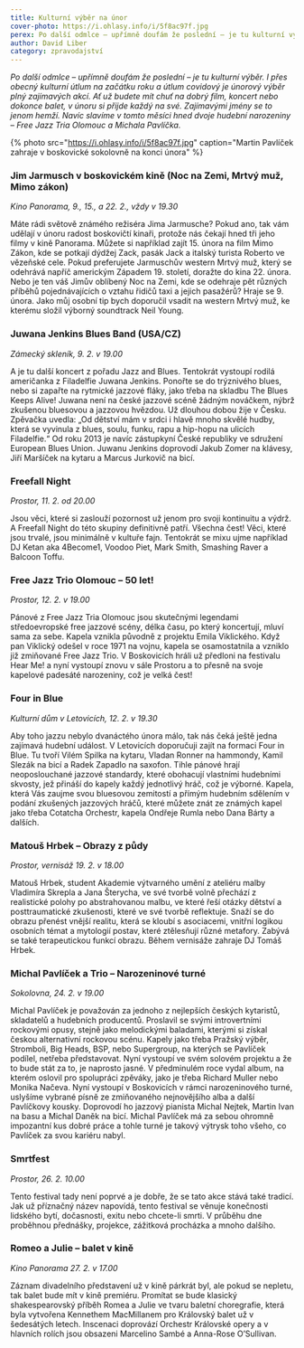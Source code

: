 ```yaml
---
title: Kulturní výběr na únor
cover-photo: https://i.ohlasy.info/i/5f8ac97f.jpg
perex: Po další odmlce – upřímně doufám že poslední – je tu kulturní výběr. I přes obecný kulturní útlum na začátku roku a útlum covidový je únorový výběr plný zajímavých akcí. Ať už budete mít chuť na dobrý film, koncert nebo dokonce balet, v únoru si přijde každý na své.
author: David Liber
category: zpravodajství
---
```


*Po další odmlce – upřímně doufám že poslední – je tu kulturní výběr. I přes obecný kulturní útlum na začátku roku a útlum covidový je únorový výběr plný zajímavých akcí. Ať už budete mít chuť na dobrý film, koncert nebo dokonce balet, v únoru si přijde každý na své. Zajímavými jmény se to jenom hemží. Navíc slavíme v tomto měsíci hned dvoje hudební narozeniny – Free Jazz Tria Olomouc a Michala Pavlíčka.*

{% photo src="https://i.ohlasy.info/i/5f8ac97f.jpg" caption="Martin Pavlíček zahraje v boskovické sokolovně na konci února" %}

### Jim Jarmusch v boskovickém kině (Noc na Zemi, Mrtvý muž, Mimo zákon)

*Kino Panorama, 9., 15., a 22. 2., vždy v 19.30*

Máte rádi světově známého režiséra Jima Jarmusche? Pokud ano, tak vám udělají v únoru radost boskovičtí kinaři, protože nás čekají hned tři jeho filmy v kině Panorama. Můžete si například zajít 15. února na film Mimo Zákon, kde se potkají dýdžej Zack, pasák Jack a italský turista Roberto ve vězeňské cele. Pokud preferujete Jarmuschův western Mrtvý muž, který se odehrává napříč americkým Západem 19. století, doražte do kina 22. února. Nebo je ten váš Jimův oblíbený Noc na Zemi, kde se odehraje pět různých příběhů pojednávajících o vztahu řidičů taxi a jejich pasažérů? Hraje se 9. února. Jako můj osobní tip bych doporučil vsadit na western Mrtvý muž, ke kterému složil výborný soundtrack Neil Young.

### Juwana Jenkins Blues Band (USA/CZ)

*Zámecký skleník, 9. 2. v 19.00*

A je tu další koncert z pořadu Jazz and Blues. Tentokrát vystoupí rodilá američanka z Filadelfie Juwana Jenkins. Ponořte se do trýznivého blues, nebo si zapařte na rytmické jazzové fláky, jako třeba na skladbu The Blues Keeps Alive! Juwana není na české jazzové scéně žádným nováčkem, nýbrž zkušenou bluesovou a jazzovou hvězdou. Už dlouhou dobou žije v Česku. Zpěvačka uvedla: „Od dětství mám v srdci i hlavě mnoho skvělé hudby, která se vyvinula z blues, soulu, funku, rapu a hip-hopu na ulicích Filadelfie.“ Od roku 2013 je navíc zástupkyní České republiky ve sdružení European Blues Union. Juwanu Jenkins doprovodí Jakub Zomer na klávesy, Jiří Maršíček na kytaru a Marcus Jurkovič na bicí. 

### Freefall Night

*Prostor, 11. 2. od 20.00*

Jsou věci, které si zaslouží pozornost už jenom pro svoji kontinuitu a výdrž. A Freefall Night do této skupiny definitivně patří. Všechna čest! Věci, které jsou trvalé, jsou minimálně v kultuře fajn. Tentokrát se mixu ujme například DJ Ketan aka 4Become1, Voodoo Piet, Mark Smith, Smashing Raver a Balcoon Toffu. 

### Free Jazz Trio Olomouc – 50 let!

*Prostor, 12\. 2. v 19.00*

Pánové z Free Jazz Tria Olomouc jsou skutečnými legendami středoevropské free jazzové scény, délka času, po který koncertují, mluví sama za sebe. Kapela vznikla původně z projektu Emila Viklického. Když pan Viklický odešel v roce 1971 na vojnu, kapela se osamostatnila a vzniklo již zmiňované Free Jazz Trio. V Boskovicích hráli už předloni na festivalu Hear Me! a nyní vystoupí znovu v sále Prostoru a to přesně na svoje kapelové padesáté narozeniny, což je velká čest!

### Four in Blue

*Kulturní dům v Letovicích, 12. 2. v 19.30*

Aby toho jazzu nebylo dvanáctého února málo, tak nás čeká ještě jedna zajímavá hudební událost. V Letovicích doporučuji zajít na formaci Four in Blue. Tu tvoří Vilém Spilka na kytaru, Vladan Ronner na hammondy, Kamil Slezák na bicí a Radek Zapadlo na saxofon. Tihle pánové hrají neoposlouchané jazzové standardy, které obohacují vlastními hudebními skvosty, jež přináší do kapely každý jednotlivý hráč, což je výborné. Kapela, která Vás zaujme svou bluesovou zemitostí a přímým hudebním sdělením v podání zkušených jazzových hráčů, které můžete znát ze známých kapel jako třeba Cotatcha Orchestr, kapela Ondřeje Rumla nebo Dana Bárty a dalších. 

### Matouš Hrbek – Obrazy z půdy

*Prostor, vernisáž 19. 2. v 18.00*

Matouš Hrbek, student Akademie výtvarného umění z ateliéru malby Vladimíra Skrepla a Jana Šterycha, ve své tvorbě volně přechází z realistické polohy po abstrahovanou malbu, ve které řeší otázky dětství a posttraumatické zkušenosti, které ve své tvorbě reflektuje. Snaží se do obrazu přenést vnější realitu, která se kloubí s asociacemi, vnitřní logikou osobních témat a mytologií postav, které ztělesňují různé metafory. Zabývá se také terapeutickou funkcí obrazu. Během vernisáže zahraje DJ Tomáš Hrbek. 

### Michal Pavlíček a Trio – Narozeninové turné

*Sokolovna, 24. 2. v 19.00*

Michal Pavlíček je považován za jednoho z nejlepších českých kytaristů, skladatelů a hudebních producentů. Proslavil se svými introvertními rockovými opusy, stejně jako melodickými baladami, kterými si získal českou alternativní rockovou scénu. Kapely jako třeba Pražský výběr, Stromboli, Big Heads, BSP, nebo Supergroup, na kterých se Pavlíček podílel, netřeba představovat. Nyní vystoupí ve svém solovém projektu a že to bude stát za to, je naprosto jasné. V předminulém roce vydal album, na kterém oslovil pro spolupráci zpěváky, jako je třeba Richard Muller nebo Monika Načeva. Nyní vystoupí v Boskovicích v rámci narozeninového turné, uslyšíme vybrané písně ze zmiňovaného nejnovějšího alba a další Pavlíčkovy kousky. Doprovodí ho jazzový pianista Michal Nejtek, Martin Ivan na basu a Michal Daněk na bicí. Michal Pavlíček má za sebou ohromně impozantní kus dobré práce a tohle turné je takový výtrysk toho všeho, co Pavlíček za svou kariéru nabyl. 

### Smrtfest

*Prostor, 26. 2. 10.00*

Tento festival tady není poprvé a je dobře, že se tato akce stává také tradicí. Jak už příznačný název napovídá, tento festival se věnuje konečnosti lidského bytí, dočasnosti, exitu nebo chcete-li smrti. V průběhu dne proběhnou přednášky, projekce, zážitková procházka a mnoho dalšího.

### Romeo a Julie – balet v kině

*Kino Panorama 27. 2. v 17.00*

Záznam divadelního představení už v kině párkrát byl, ale pokud se nepletu, tak balet bude mít v kině premiéru. Promítat se bude klasický shakespearovský příběh Romea a Julie ve tvaru baletní choregrafie, která byla vytvořena Kennethem MacMillanem pro Královský balet už v šedesátých letech. Inscenaci doprovází Orchestr Královské opery a v hlavních rolích jsou obsazeni Marcelino Sambé a Anna-Rose O’Sullivan.